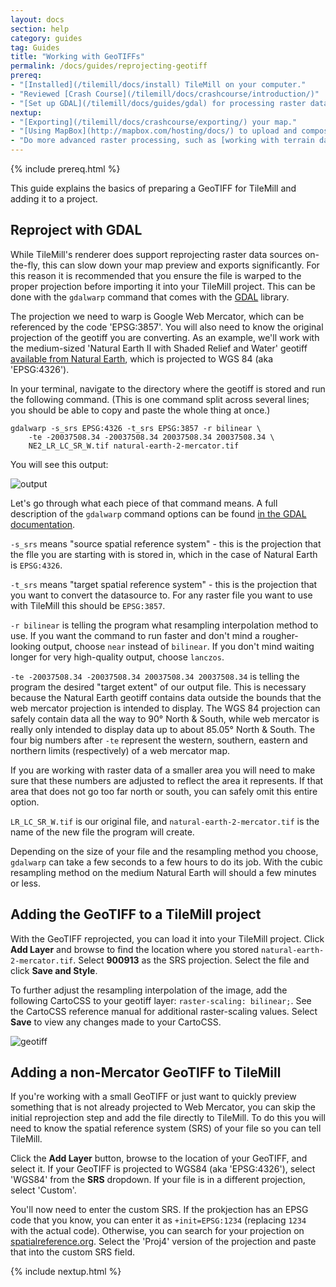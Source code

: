 ```yaml
---
layout: docs
section: help
category: guides
tag: Guides
title: "Working with GeoTIFFs"
permalink: /docs/guides/reprojecting-geotiff
prereq:
- "[Installed](/tilemill/docs/install) TileMill on your computer."
- "Reviewed [Crash Course](/tilemill/docs/crashcourse/introduction/)"
- "[Set up GDAL](/tilemill/docs/guides/gdal) for processing raster data in the terminal."
nextup:
- "[Exporting](/tilemill/docs/crashcourse/exporting/) your map."
- "[Using MapBox](http://mapbox.com/hosting/docs/) to upload and composite your map."
- "Do more advanced raster processing, such as [working with terrain data](/tilemill/docs/guides/terrain-data/)"
---
```

{% include prereq.html %}

This guide explains the basics of preparing a GeoTIFF for TileMill and adding it to a project.

## Reproject with GDAL

While TileMill's renderer does support reprojecting raster data sources on-the-fly, this can slow down your map preview and exports significantly. For this reason it is recommended that you ensure the file is warped to the proper projection before importing it into your TileMill project. This can be done with the `gdalwarp` command that comes with the [GDAL](/tilemill/docs/guides/gdal) library.

The projection we need to warp is Google Web Mercator, which can be referenced by the code 'EPSG:3857'. You will also need to know the original projection of the geotiff you are converting. As an example, we'll work with the medium-sized 'Natural Earth II with Shaded Relief and Water' geotiff [available from Natural Earth](http://www.naturalearthdata.com/downloads/10m-natural-earth-2/10m-natural-earth-ii-with-shaded-relief-and-water/), which is projected to WGS 84 (aka 'EPSG:4326').

In your terminal, navigate to the directory where the geotiff is stored and run the following command. (This is one command split across several lines; you should be able to copy and paste the whole thing at once.)

    gdalwarp -s_srs EPSG:4326 -t_srs EPSG:3857 -r bilinear \
        -te -20037508.34 -20037508.34 20037508.34 20037508.34 \
        NE2_LR_LC_SR_W.tif natural-earth-2-mercator.tif

You will see this output:

![output](/tilemill/assets/pages/geotiff-process-2.png)

Let's go through what each piece of that command means. A full description of the `gdalwarp` command options can be found [in the GDAL documentation](http://www.gdal.org/gdalwarp.html).
 
`-s_srs` means "source spatial reference system" - this is the projection that the flle you are starting with is stored in, which in the case of Natural Earth is `EPSG:4326`.

`-t_srs` means "target spatial reference system" - this is the projection that you want to convert the datasource to. For any raster file you want to use with TileMill this should be `EPSG:3857`.

`-r bilinear` is telling the program what resampling interpolation method to use. If you want the command to run faster and don't mind a rougher-looking output, choose `near` instead of `bilinear`. If you don't mind waiting longer for very high-quality output, choose `lanczos`.

`-te -20037508.34 -20037508.34 20037508.34 20037508.34` is telling the program the desired "target extent" of our output file. This is necessary because the Natural Earth geotiff contains data outside the bounds that the web mercator projection is intended to display. The WGS 84 projection can safely contain data all the way to 90&deg; North & South, while web mercator is really only intended to display data up to about 85.05&deg; North & South. The four big numbers after `-te` represent the western, southern, eastern and northern limits (respectively) of a web mercator map. 

If you are working with raster data of a smaller area you will need to make sure that these numbers are adjusted to reflect the area it represents. If that area that does not go too far north or south, you can safely omit this entire option.

`LR_LC_SR_W.tif` is our original file, and `natural-earth-2-mercator.tif` is the name of the new file the program will create.

Depending on the size of your file and the resampling method you choose, `gdalwarp` can take a few seconds to a few hours to do its job. With the cubic resampling method on the medium Natural Earth will should a few minutes or less.

## Adding the GeoTIFF to a TileMill project

With the GeoTIFF reprojected, you can load it into your TileMill project. Click **Add Layer** and browse to find the location where you stored `natural-earth-2-mercator.tif`. Select **900913** as the SRS projection. Select the file and click **Save and Style**.

To further adjust the resampling interpolation of the image, add the following CartoCSS to your geotiff layer: `raster-scaling: bilinear;`. See the CartoCSS reference manual for additional raster-scaling values. Select **Save** to view any changes made to your CartoCSS. 

![geotiff](/tilemill/assets/pages/geotiff-process-5.png)

## Adding a non-Mercator GeoTIFF to TileMill

If you're working with a small GeoTIFF or just want to quickly preview something that is not already projected to Web Mercator, you can skip the initial reprojection step and add the file directly to TileMill. To do this you will need to know the spatial reference system (SRS) of your file so you can tell TileMill.

Click the **Add Layer** button, browse to the location of your GeoTIFF, and select it. If your GeoTIFF is projected to WGS84 (aka 'EPSG:4326'), select 'WGS84' from the **SRS** dropdown. If your file is in a different projection, select 'Custom'.

You'll now need to enter the custom SRS. If the prokjection has an EPSG code that you know, you can enter it as `+init=EPSG:1234` (replacing `1234` with the actual code). Otherwise, you can search for your projection on [spatialreference.org](http://spatialreference.org/). Select the 'Proj4' version of the projection and paste that into the custom SRS field.

{% include nextup.html %}
